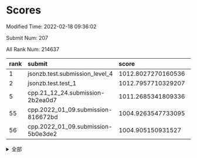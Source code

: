# Scores

Modified Time: 2022-02-18 09:36:02

Submit Num: 207

All Rank Num: 214637

| rank |               submit               |       score        |       sigma        | pk_num |
| :--- | :--------------------------------- | :----------------- | :----------------- | :----- |
| 1    | jsonzb.test.submission_level_4     | 1012.8027270160536 | 0.8225262037739391 | 4147   |
| 2    | jsonzb.test.test_1                 | 1012.7957710329207 | 0.8144393850024093 | 4147   |
| 5    | cpp.21_12_24.submission-2b2ea0d7   | 1011.2685341809336 | 0.7770345644066792 | 4143   |
| 55   | cpp.2022_01_09.submission-816672bd | 1004.9263547733095 | 0.7126530958517765 | 4147   |
| 56   | cpp.2022_01_09.submission-5b0e3de2 | 1004.905150931527  | 0.7325313452371293 | 4148   |


<details>
<summary>全部</summary>

| rank |                 submit                 |       score        |       sigma        | pk_num |
| :--- | :------------------------------------- | :----------------- | :----------------- | :----- |
| 1    | jsonzb.test.submission_level_4         | 1012.8027270160536 | 0.8225262037739391 | 4147   |
| 2    | jsonzb.test.test_1                     | 1012.7957710329207 | 0.8144393850024093 | 4147   |
| 3    | gobigger.level_3.submission_level_3_6  | 1011.735685512544  | 0.7641530794870047 | 4144   |
| 4    | gobigger.level_3.submission_level_3_15 | 1011.4275371009043 | 0.7670626285875559 | 4144   |
| 5    | cpp.21_12_24.submission-2b2ea0d7       | 1011.2685341809336 | 0.7770345644066792 | 4143   |
| 6    | gobigger.level_3.submission_level_3_30 | 1011.1856051830721 | 0.7719139666998269 | 4147   |
| 7    | gobigger.level_3.submission_level_3_23 | 1011.1759299615306 | 0.7534823119959363 | 4149   |
| 8    | gobigger.level_3.submission_level_3_14 | 1011.1441161112315 | 0.7592456896147448 | 4149   |
| 9    | gobigger.level_3.submission_level_3_34 | 1011.11440160906   | 0.7831458504554968 | 4147   |
| 10   | gobigger.level_3.submission_level_3_13 | 1011.1130958996596 | 0.764088273370636  | 4146   |
| 11   | gobigger.level_3.submission_level_3_40 | 1010.9309505430977 | 0.770802898975872  | 4151   |
| 12   | gobigger.level_3.submission_level_3_39 | 1010.8230561730692 | 0.7509712430615952 | 4146   |
| 13   | gobigger.level_3.submission_level_3_2  | 1010.7672611132455 | 0.7605409169508385 | 4146   |
| 14   | gobigger.level_3.submission_level_3_11 | 1010.7438465249764 | 0.7698236960816507 | 4145   |
| 15   | gobigger.level_3.submission_level_3_22 | 1010.7073820474892 | 0.749631463025672  | 4141   |
| 16   | gobigger.level_3.submission_level_3_41 | 1010.6154674141468 | 0.7509504424801433 | 4151   |
| 17   | gobigger.level_3.submission_level_3_42 | 1010.6057234479737 | 0.7900716728435457 | 4149   |
| 18   | gobigger.level_3.submission_level_3_33 | 1010.5568717513586 | 0.7799396475823371 | 4148   |
| 19   | gobigger.level_3.submission_level_3_4  | 1010.4916046977565 | 0.7995849599208336 | 4146   |
| 20   | gobigger.level_3.submission_level_3_5  | 1010.4160375167711 | 0.7474118894331745 | 4142   |
| 21   | gobigger.level_3.submission_level_3_20 | 1010.4076964947925 | 0.764524837649669  | 4149   |
| 22   | gobigger.level_3.submission_level_3_28 | 1010.3599001737543 | 0.7496481382840129 | 4142   |
| 23   | gobigger.level_3.submission_level_3_24 | 1010.3275073474069 | 0.7783179090628689 | 4143   |
| 24   | gobigger.level_3.submission_level_3_47 | 1010.2978922730193 | 0.7446772119455914 | 4147   |
| 25   | gobigger.level_3.submission_level_3_32 | 1010.2352586061596 | 0.7554915438978923 | 4151   |
| 26   | gobigger.level_3.submission_level_3_21 | 1010.2085055864453 | 0.7603601491730883 | 4141   |
| 27   | gobigger.level_3.submission_level_3_1  | 1010.1768643068269 | 0.7773413211734379 | 4146   |
| 28   | gobigger.level_3.submission_level_3_27 | 1010.1533921549678 | 0.7606498889083848 | 4148   |
| 29   | gobigger.level_3.submission_level_3_0  | 1010.0733524674206 | 0.7644944489466664 | 4150   |
| 30   | gobigger.level_3.submission_level_3_26 | 1010.0540871617135 | 0.7599500948099565 | 4151   |
| 31   | gobigger.level_3.submission_level_3_36 | 1010.0456978102452 | 0.7663661631935682 | 4148   |
| 32   | gobigger.level_3.submission_level_3_44 | 1009.9502852143103 | 0.7766859718010042 | 4152   |
| 33   | gobigger.level_3.submission_level_3_10 | 1009.9267495741736 | 0.7495189757533206 | 4149   |
| 34   | gobigger.level_3.submission_level_3_29 | 1009.8966263872863 | 0.7625576814603351 | 4148   |
| 35   | gobigger.level_3.submission_level_3_49 | 1009.8378861448774 | 0.7681988343885292 | 4147   |
| 36   | gobigger.level_3.submission_level_3_48 | 1009.812892779359  | 0.7738326470727789 | 4151   |
| 37   | gobigger.level_3.submission_level_3_3  | 1009.7871960647016 | 0.7726585944032434 | 4151   |
| 38   | gobigger.level_3.submission_level_3_38 | 1009.7635887925213 | 0.7611850721513786 | 4140   |
| 39   | gobigger.level_3.submission_level_3_16 | 1009.7126684409906 | 0.7617275926255722 | 4150   |
| 40   | gobigger.level_3.submission_level_3_43 | 1009.7104040707648 | 0.7488603284552168 | 4147   |
| 41   | gobigger.level_3.submission_level_3_31 | 1009.688014114277  | 0.7474917816749331 | 4149   |
| 42   | gobigger.level_3.submission_level_3_7  | 1009.5620258116685 | 0.7415290484671787 | 4154   |
| 43   | gobigger.level_3.submission_level_3_8  | 1009.4972795307473 | 0.7591715528385624 | 4148   |
| 44   | gobigger.level_3.submission_level_3_25 | 1009.4300363297045 | 0.7464601578977593 | 4151   |
| 45   | gobigger.level_3.submission_level_3_45 | 1009.4082734770533 | 0.7561940487782703 | 4144   |
| 46   | gobigger.level_3.submission_level_3_37 | 1009.2624031775349 | 0.7752779313573396 | 4150   |
| 47   | gobigger.level_3.submission_level_3_17 | 1009.0933732329147 | 0.7559451023971866 | 4148   |
| 48   | gobigger.level_3.submission_level_3_35 | 1008.9125773897131 | 0.7541249983721118 | 4145   |
| 49   | gobigger.level_3.submission_level_3_19 | 1008.8868816121857 | 0.7497520414039441 | 4145   |
| 50   | gobigger.level_3.submission_level_3_46 | 1008.8617920498106 | 0.7289764709403399 | 4147   |
| 51   | gobigger.level_3.submission_level_3_18 | 1008.8492666229812 | 0.7438761240086836 | 4145   |
| 52   | gobigger.level_3.submission_level_3_12 | 1008.6005062920585 | 0.7582923093873948 | 4149   |
| 53   | gobigger.level_3.submission_level_3_9  | 1008.3346825098537 | 0.7634597853123535 | 4156   |
| 54   | gobigger.level_1.submission_level_1_15 | 1005.1072530625848 | 0.7217504381240367 | 4149   |
| 55   | cpp.2022_01_09.submission-816672bd     | 1004.9263547733095 | 0.7126530958517765 | 4147   |
| 56   | cpp.2022_01_09.submission-5b0e3de2     | 1004.905150931527  | 0.7325313452371293 | 4148   |
| 57   | gobigger.level_1.submission_level_1_35 | 1004.6955464156656 | 0.7234107695006606 | 4148   |
| 58   | gobigger.level_1.submission_level_1_43 | 1004.6074207298125 | 0.7174069021389258 | 4151   |
| 59   | gobigger.level_1.submission_level_1_6  | 1004.355271903497  | 0.7214112357187653 | 4146   |
| 60   | gobigger.level_1.submission_level_1_29 | 1004.2431358018428 | 0.7113739211349137 | 4143   |
| 61   | gobigger.level_1.submission_level_1_46 | 1004.2386676207873 | 0.7115155961282579 | 4146   |
| 62   | gobigger.level_1.submission_level_1_21 | 1004.0689950937149 | 0.7357092763470635 | 4146   |
| 63   | gobigger.level_1.submission_level_1_11 | 1003.9939594803982 | 0.712521706680266  | 4146   |
| 64   | gobigger.level_1.submission_level_1_16 | 1003.958194021058  | 0.7275588027756786 | 4149   |
| 65   | gobigger.level_1.submission_level_1_9  | 1003.9019691906061 | 0.7163430569990165 | 4145   |
| 66   | gobigger.level_1.submission_level_1_24 | 1003.8828448118983 | 0.7209456624319146 | 4145   |
| 67   | gobigger.level_1.submission_level_1_18 | 1003.8321734333263 | 0.7228266502683331 | 4148   |
| 68   | gobigger.level_1.submission_level_1_4  | 1003.7239696125415 | 0.7219617460442145 | 4152   |
| 69   | gobigger.level_1.submission_level_1_1  | 1003.7151609074879 | 0.71476966271352   | 4150   |
| 70   | gobigger.level_1.submission_level_1_13 | 1003.6855825221687 | 0.7208086625061304 | 4151   |
| 71   | gobigger.level_1.submission_level_1_10 | 1003.6797576523915 | 0.7284039252245549 | 4147   |
| 72   | gobigger.level_1.submission_level_1_28 | 1003.6197448129882 | 0.7205211608126991 | 4148   |
| 73   | gobigger.level_1.submission_level_1_5  | 1003.6037961561024 | 0.7168825778260036 | 4145   |
| 74   | gobigger.level_1.submission_level_1_49 | 1003.5459878840815 | 0.7156613939212805 | 4146   |
| 75   | gobigger.level_1.submission_level_1_27 | 1003.5192552976636 | 0.7084518279706529 | 4150   |
| 76   | gobigger.level_1.submission_level_1_40 | 1003.4572189656594 | 0.6986340005672583 | 4146   |
| 77   | gobigger.level_1.submission_level_1_14 | 1003.4561344079939 | 0.7124140411864966 | 4149   |
| 78   | gobigger.level_1.submission_level_1_30 | 1003.3940444314841 | 0.7289444055756168 | 4150   |
| 79   | gobigger.level_1.submission_level_1_12 | 1003.3828853377781 | 0.7199051457387983 | 4150   |
| 80   | gobigger.level_1.submission_level_1_31 | 1003.3331654040943 | 0.7062616556715473 | 4150   |
| 81   | gobigger.level_1.submission_level_1_32 | 1003.3048524055143 | 0.7180389281082146 | 4150   |
| 82   | gobigger.level_1.submission_level_1_45 | 1003.2813274905768 | 0.7115937668558747 | 4153   |
| 83   | gobigger.level_1.submission_level_1_44 | 1003.1830534621779 | 0.7229186163170481 | 4155   |
| 84   | gobigger.level_1.submission_level_1_42 | 1003.1552108407153 | 0.709875153417016  | 4146   |
| 85   | gobigger.level_1.submission_level_1_33 | 1003.1388586685658 | 0.7085969736392136 | 4142   |
| 86   | gobigger.level_1.submission_level_1_20 | 1003.1177792700424 | 0.7141682162630316 | 4146   |
| 87   | gobigger.level_1.submission_level_1_8  | 1003.1167158282321 | 0.7226196291156597 | 4150   |
| 88   | gobigger.level_1.submission_level_1_37 | 1003.085204212752  | 0.709479904133161  | 4146   |
| 89   | gobigger.level_1.submission_level_1_7  | 1003.0251072916102 | 0.7126575027677479 | 4143   |
| 90   | gobigger.level_1.submission_level_1_3  | 1003.0185238021932 | 0.7119569203109867 | 4146   |
| 91   | gobigger.level_1.submission_level_1_23 | 1002.9409530833449 | 0.7092492495264213 | 4146   |
| 92   | gobigger.level_1.submission_level_1_22 | 1002.8993899901247 | 0.7195004789298294 | 4148   |
| 93   | gobigger.level_1.submission_level_1_34 | 1002.8660285581806 | 0.7135211413927478 | 4147   |
| 94   | gobigger.level_1.submission_level_1_17 | 1002.7519853531826 | 0.71630031113743   | 4145   |
| 95   | gobigger.level_1.submission_level_1_25 | 1002.7437427626141 | 0.7158368125627406 | 4146   |
| 96   | gobigger.level_1.submission_level_1_36 | 1002.656814992961  | 0.7182051744985787 | 4141   |
| 97   | gobigger.level_1.submission_level_1_0  | 1002.5563637189506 | 0.7159187476580676 | 4152   |
| 98   | gobigger.level_1.submission_level_1_2  | 1002.4754034642801 | 0.7247629671245562 | 4147   |
| 99   | gobigger.level_1.submission_level_1_41 | 1002.471517639241  | 0.7067957457322104 | 4151   |
| 100  | gobigger.level_1.submission_level_1_26 | 1002.4031460541069 | 0.7090502649587548 | 4151   |
| 101  | gobigger.level_1.submission_level_1_47 | 1002.3459209448432 | 0.7152714406884537 | 4150   |
| 102  | gobigger.level_1.submission_level_1_19 | 1002.2724404366967 | 0.720559195305132  | 4154   |
| 103  | gobigger.level_1.submission_level_1_38 | 1002.0183147057606 | 0.7089700892088859 | 4146   |
| 104  | gobigger.level_1.submission_level_1_48 | 1001.9484545571136 | 0.7043318843379087 | 4152   |
| 105  | gobigger.level_1.submission_level_1_39 | 1001.8011808681948 | 0.7137377223907937 | 4148   |
| 106  | gobigger.random.submission_random_2    | 997.7314141189335  | 0.6985779129144062 | 4147   |
| 107  | gobigger.random.submission_random_27   | 997.2451925263935  | 0.7070543077607252 | 4147   |
| 108  | gobigger.random.submission_random_9    | 997.01965041349    | 0.7239899010178299 | 4145   |
| 109  | gobigger.random.submission_random_22   | 996.6847474264694  | 0.6997305020152514 | 4145   |
| 110  | gobigger.random.submission_random_41   | 996.6040249162668  | 0.7150897432165307 | 4149   |
| 111  | gobigger.random.submission_random_34   | 996.5772203482844  | 0.7194232021083955 | 4148   |
| 112  | gobigger.random.submission_random_16   | 996.5726506114694  | 0.7073049139044093 | 4150   |
| 113  | gobigger.random.submission_random_15   | 996.5698816818767  | 0.7188747097702022 | 4148   |
| 114  | gobigger.random.submission_random_1    | 996.5411261492425  | 0.7047440854142504 | 4151   |
| 115  | gobigger.random.submission_random_17   | 996.4221972129213  | 0.710170403276977  | 4152   |
| 116  | gobigger.random.submission_random_45   | 996.3708106472037  | 0.7251772702043295 | 4146   |
| 117  | gobigger.random.submission_random_4    | 996.3378793545173  | 0.7144495397610693 | 4147   |
| 118  | gobigger.random.submission_random_25   | 996.1977303407525  | 0.7222764245119419 | 4148   |
| 119  | gobigger.random.submission_random_32   | 996.1904563256942  | 0.7060356721015756 | 4148   |
| 120  | gobigger.random.submission_random_37   | 996.1175662826843  | 0.7130043057129459 | 4147   |
| 121  | gobigger.random.submission_random_48   | 996.1046328179808  | 0.7083958475263367 | 4142   |
| 122  | gobigger.random.submission_random_29   | 996.0858641868311  | 0.7127143195870758 | 4148   |
| 123  | gobigger.random.submission_random_44   | 996.0660750074376  | 0.7077262939962911 | 4147   |
| 124  | gobigger.random.submission_random_12   | 996.0493262276092  | 0.7130300492326251 | 4144   |
| 125  | gobigger.random.submission_random_11   | 996.0392139765006  | 0.7285124160119838 | 4143   |
| 126  | gobigger.random.submission_random_26   | 995.9895031057844  | 0.7157567120244125 | 4150   |
| 127  | gobigger.random.submission_random_21   | 995.9681969257516  | 0.7107599258713401 | 4141   |
| 128  | gobigger.random.submission_random_20   | 995.9611732687135  | 0.7068730344922367 | 4150   |
| 129  | gobigger.random.submission_random_40   | 995.9401787017458  | 0.7247225653572209 | 4144   |
| 130  | gobigger.random.submission_random_7    | 995.9024953499028  | 0.6994557196516887 | 4149   |
| 131  | gobigger.random.submission_random_10   | 995.871391111265   | 0.7103128652807594 | 4147   |
| 132  | gobigger.random.submission_random_13   | 995.8698495348538  | 0.7172626851537854 | 4152   |
| 133  | gobigger.random.submission_random_49   | 995.8406856975698  | 0.7131715274079825 | 4151   |
| 134  | gobigger.random.submission_random_18   | 995.8196249063109  | 0.7138379122355932 | 4150   |
| 135  | gobigger.random.submission_random_14   | 995.8037312556617  | 0.7262766827485264 | 4148   |
| 136  | gobigger.random.submission_random_31   | 995.7391240491409  | 0.7163065373442273 | 4149   |
| 137  | gobigger.random.submission_random_0    | 995.6567763376648  | 0.7239241350665396 | 4150   |
| 138  | gobigger.random.submission_random_35   | 995.65162891553    | 0.7201672285398575 | 4150   |
| 139  | gobigger.random.submission_random_23   | 995.6301640273635  | 0.7102531476387909 | 4144   |
| 140  | gobigger.random.submission_random_5    | 995.6110941339028  | 0.7279824233422715 | 4147   |
| 141  | gobigger.random.submission_random_19   | 995.583032804886   | 0.7243841302809935 | 4149   |
| 142  | gobigger.random.submission_random_43   | 995.580011113589   | 0.7154630324018467 | 4147   |
| 143  | gobigger.random.submission_random_39   | 995.3840992060944  | 0.7101100830141927 | 4147   |
| 144  | gobigger.random.submission_random_33   | 995.320462228406   | 0.7137027610556789 | 4145   |
| 145  | gobigger.random.submission_random_38   | 995.2721834389395  | 0.7039432785266189 | 4154   |
| 146  | gobigger.random.submission_random_3    | 995.2303094591354  | 0.720215222117589  | 4141   |
| 147  | gobigger.random.submission_random_46   | 995.193966539574   | 0.7326939566559099 | 4145   |
| 148  | gobigger.random.submission_random_8    | 995.1179287898954  | 0.7188032067867619 | 4146   |
| 149  | gobigger.random.submission_random_6    | 995.0952631123797  | 0.7148904177552309 | 4149   |
| 150  | gobigger.random.submission_random_28   | 994.8495304898235  | 0.7032397734760761 | 4141   |
| 151  | gobigger.random.submission_random_42   | 994.7002498191773  | 0.7157819070640362 | 4148   |
| 152  | gobigger.random.submission_random_47   | 994.5881397814236  | 0.7040657288967586 | 4151   |
| 153  | gobigger.level_2.submission_level_2_17 | 994.5477375101036  | 0.7212886038650557 | 4144   |
| 154  | gobigger.random.submission_random_30   | 994.4581359868824  | 0.742376632904913  | 4148   |
| 155  | gobigger.random.submission_random_24   | 994.4508193522638  | 0.7022359708517752 | 4149   |
| 156  | gobigger.level_2.submission_level_2_18 | 994.4030407429262  | 0.7304182520748532 | 4148   |
| 157  | gobigger.random.submission_random_36   | 994.2321626110631  | 0.7191526360466781 | 4149   |
| 158  | gobigger.level_2.submission_level_2_29 | 993.8125103186557  | 0.7429432797568188 | 4145   |
| 159  | gobigger.level_2.submission_level_2_30 | 993.774688013888   | 0.7264957664376618 | 4148   |
| 160  | gobigger.level_2.submission_level_2_13 | 993.4136488905871  | 0.7396009377907885 | 4145   |
| 161  | gobigger.level_2.submission_level_2_46 | 993.3040780666666  | 0.7295349332128148 | 4148   |
| 162  | gobigger.level_2.submission_level_2_47 | 993.158263755606   | 0.7289479833611896 | 4147   |
| 163  | gobigger.level_2.submission_level_2_40 | 993.1463407918883  | 0.7281419329886714 | 4148   |
| 164  | gobigger.level_2.submission_level_2_24 | 993.1358618659012  | 0.7344200575021912 | 4149   |
| 165  | gobigger.level_2.submission_level_2_33 | 992.9314017820298  | 0.755339604101467  | 4145   |
| 166  | gobigger.level_2.submission_level_2_7  | 992.9152618572084  | 0.7382278387290472 | 4148   |
| 167  | gobigger.level_2.submission_level_2_28 | 992.8974461528127  | 0.7439985597478074 | 4146   |
| 168  | gobigger.level_2.submission_level_2_25 | 992.8683568822848  | 0.7449230722749016 | 4149   |
| 169  | gobigger.level_2.submission_level_2_3  | 992.8520080166596  | 0.7377946759710746 | 4148   |
| 170  | gobigger.level_2.submission_level_2_27 | 992.8320609612674  | 0.7344110905323498 | 4143   |
| 171  | gobigger.level_2.submission_level_2_26 | 992.8098992299261  | 0.7335186769045245 | 4152   |
| 172  | gobigger.level_2.submission_level_2_48 | 992.7257994188556  | 0.7269824820488169 | 4149   |
| 173  | gobigger.level_2.submission_level_2_43 | 992.5772174931903  | 0.7430704497162138 | 4148   |
| 174  | gobigger.level_2.submission_level_2_49 | 992.4930271376703  | 0.7369117232880629 | 4145   |
| 175  | gobigger.level_2.submission_level_2_36 | 992.4287259313872  | 0.7308871055116608 | 4148   |
| 176  | gobigger.level_2.submission_level_2_22 | 992.3988001872335  | 0.7411004065287101 | 4144   |
| 177  | gobigger.level_2.submission_level_2_2  | 992.3714315191166  | 0.7400232730546552 | 4153   |
| 178  | gobigger.level_2.submission_level_2_5  | 992.3514741681769  | 0.7326691744121672 | 4147   |
| 179  | gobigger.level_2.submission_level_2_19 | 992.3463417551974  | 0.742784955148987  | 4152   |
| 180  | gobigger.level_2.submission_level_2_37 | 992.139703392787   | 0.7440167063412442 | 4148   |
| 181  | gobigger.level_2.submission_level_2_34 | 992.0906188204193  | 0.7491027182089008 | 4148   |
| 182  | gobigger.level_2.submission_level_2_15 | 992.0460395243637  | 0.7530643951183575 | 4145   |
| 183  | gobigger.level_2.submission_level_2_4  | 991.8792117625842  | 0.7590599438121708 | 4148   |
| 184  | gobigger.level_2.submission_level_2_21 | 991.7907329993928  | 0.7465902803533581 | 4148   |
| 185  | gobigger.level_2.submission_level_2_42 | 991.7710088495315  | 0.7561215699412982 | 4142   |
| 186  | gobigger.level_2.submission_level_2_8  | 991.6577603116837  | 0.7273889730008204 | 4147   |
| 187  | gobigger.level_2.submission_level_2_31 | 991.5924097376779  | 0.7379999794085618 | 4145   |
| 188  | gobigger.level_2.submission_level_2_10 | 991.5585644696748  | 0.7482731032187067 | 4145   |
| 189  | gobigger.level_2.submission_level_2_9  | 991.4601459130698  | 0.760734628929845  | 4150   |
| 190  | gobigger.level_2.submission_level_2_32 | 991.3674788263675  | 0.7695295530990834 | 4149   |
| 191  | gobigger.level_2.submission_level_2_6  | 991.2888627964934  | 0.7261435612968578 | 4155   |
| 192  | gobigger.level_2.submission_level_2_11 | 991.2387614737543  | 0.7545606430491231 | 4147   |
| 193  | gobigger.level_2.submission_level_2_12 | 991.207726278833   | 0.7617297249935565 | 4144   |
| 194  | gobigger.level_2.submission_level_2_0  | 991.1316063486767  | 0.7604659591311755 | 4148   |
| 195  | gobigger.level_2.submission_level_2_14 | 991.1276445126558  | 0.7514393557589913 | 4148   |
| 196  | gobigger.level_2.submission_level_2_38 | 991.0447028364172  | 0.7597349473498065 | 4149   |
| 197  | gobigger.level_2.submission_level_2_16 | 990.8394205986485  | 0.7963678228089762 | 4150   |
| 198  | gobigger.level_2.submission_level_2_45 | 990.6990337691444  | 0.7766164832097563 | 4149   |
| 199  | gobigger.level_2.submission_level_2_20 | 990.6902461392795  | 0.7548575305854427 | 4152   |
| 200  | gobigger.level_2.submission_level_2_41 | 990.6589668195446  | 0.7714858265849669 | 4149   |
| 201  | gobigger.level_2.submission_level_2_1  | 990.6562714081734  | 0.7637264916791313 | 4149   |
| 202  | gobigger.level_2.submission_level_2_23 | 990.4840953864826  | 0.7396609191864026 | 4143   |
| 203  | gobigger.level_2.submission_level_2_35 | 990.4517971470752  | 0.7656965877483781 | 4149   |
| 204  | gobigger.level_2.submission_level_2_39 | 990.2662951005609  | 0.7525911538949943 | 4148   |
| 205  | gobigger.level_2.submission_level_2_44 | 989.284648586061   | 0.8033108424289233 | 4144   |
| 206  | gobigger.none.submission_none_1        | 978.2320105283063  | 1.2553369489661201 | 4151   |
| 207  | gobigger.none.submission_none_0        | 976.3936764640334  | 1.4820955001476748 | 4147   |

</details>
